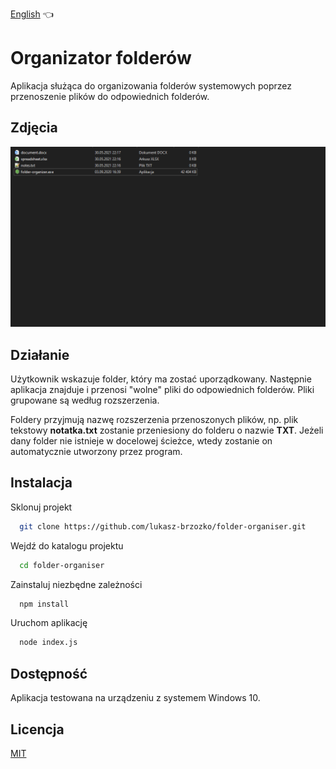 [English](README.md) :point_left:

# Organizator folderów

Aplikacja służąca do organizowania folderów systemowych poprzez przenoszenie plików do odpowiednich folderów.


## Zdjęcia

<img src="./readme-assets/folder-organiser.gif" alt="podgląd projektu"/>


## Działanie
  
Użytkownik wskazuje folder, który ma zostać uporządkowany. Następnie aplikacja znajduje i przenosi "wolne" pliki do odpowiednich folderów. Pliki grupowane są według rozszerzenia. 
  
Foldery przyjmują nazwę rozszerzenia przenoszonych plików, np. plik tekstowy **notatka.txt** zostanie przeniesiony do folderu o nazwie **TXT**. Jeżeli dany folder nie istnieje w docelowej ścieżce, wtedy zostanie on automatycznie utworzony przez program.


## Instalacja

Sklonuj projekt

```bash
  git clone https://github.com/lukasz-brzozko/folder-organiser.git
```

Wejdź do katalogu projektu

```bash
  cd folder-organiser
```

Zainstaluj niezbędne zależności

```bash
  npm install
```

Uruchom aplikację

```bash
  node index.js
```

## Dostępność

Aplikacja testowana na urządzeniu z systemem Windows 10.

## Licencja

[MIT](https://choosealicense.com/licenses/mit/)